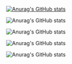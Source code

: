 
[![Anurag's GitHub stats](https://github-readme-stats.vercel.app/api?username=jk960903)](https://github.com/anuraghazra/github-readme-stats)

![Anurag's GitHub stats](https://github-readme-stats.vercel.app/api?username=jk960903&hide=contribs,prs)


![Anurag's GitHub stats](https://github-readme-stats.vercel.app/api?username=jk960903&count_private=true)

![Anurag's GitHub stats](https://github-readme-stats.vercel.app/api?username=jk960903&show_icons=true)


![Anurag's GitHub stats](https://github-readme-stats.vercel.app/api?username=jk960903&show_icons=true&theme=radical)


